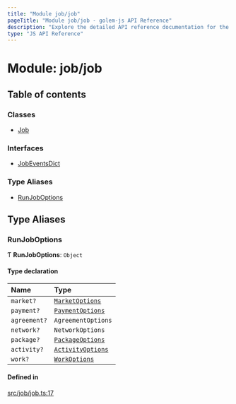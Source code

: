 ```yaml
---
title: "Module job/job"
pageTitle: "Module job/job - golem-js API Reference"
description: "Explore the detailed API reference documentation for the Module job/job within the golem-js SDK for the Golem Network."
type: "JS API Reference"
---
```

# Module: job/job

## Table of contents

### Classes

- [Job](../classes/job_job.Job)

### Interfaces

- [JobEventsDict](../interfaces/job_job.JobEventsDict)

### Type Aliases

- [RunJobOptions](job_job#runjoboptions)

## Type Aliases

### RunJobOptions

Ƭ **RunJobOptions**: `Object`

#### Type declaration

| Name | Type |
| :------ | :------ |
| `market?` | [`MarketOptions`](../interfaces/market_service.MarketOptions) |
| `payment?` | [`PaymentOptions`](../interfaces/payment_service.PaymentOptions) |
| `agreement?` | `AgreementOptions` |
| `network?` | `NetworkOptions` |
| `package?` | [`PackageOptions`](package_package#packageoptions) |
| `activity?` | [`ActivityOptions`](../interfaces/activity_activity.ActivityOptions) |
| `work?` | [`WorkOptions`](../interfaces/task_work.WorkOptions) |

#### Defined in

[src/job/job.ts:17](https://github.com/golemfactory/golem-js/blob/4182943/src/job/job.ts#L17)
